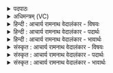 <details><summary>पदपाठः</summary>

य꣢त्। चि꣣त्। हि꣢। श꣡श्व꣢꣯ता। त꣡ना꣢꣯। दे꣣वं꣡दे꣢वम्। दे꣣व꣢म्। दे꣣वम्। य꣡जा꣢꣯महे। त्वे꣡इति꣢। इत्। हू꣣यते। हविः꣢। १६१८।
</details>

<details><summary>अधिमन्त्रम् (VC)</summary>

- अग्निः
- शुनःशेप  आजीगर्तिः
- गायत्री
- षड्जः
</details>

<details><summary>हिन्दी : आचार्य रामनाथ वेदालंकार - विषयः</summary>

अगले मन्त्र में परमात्मा को समर्पण किया गया है।
</details>

<details><summary>हिन्दी : आचार्य रामनाथ वेदालंकार - पदार्थः</summary>

पदार्थान्वयभाषाः -  (यत् चित् हि)यद्यपि(शश्वता)प्रचुर(तना)धन से,हम(देवं देवम्)प्रत्येक विद्वान् का(यजामहे)सत्कार करते हैं,तो भी हे अग्ने!हे जगन्नायक परमात्मन्!वस्तुतः(हविः)समर्पणीय आत्मा,मन,बुद्धि आदि तथा सब कर्म(त्वे इत्)आपमें ही(हूयते)हमारे द्वारा समर्पित हैं ॥२॥
</details>

<details><summary>हिन्दी : आचार्य रामनाथ वेदालंकार - भावार्थः</summary>

भावार्थभाषाः -  यथोचित सत्कार माता,पिता,अतिथि,राजा,आचार्य,उपदेशक,वानप्रस्थी,संन्यासी आदि सभी का करना चाहिए,किन्तु जगत् के उत्पत्तिकर्ता,धारणकर्ता,संहारकर्ता आदि रूप में एक परमेश्वर की ही पूजा करनी योग्य है ॥२॥
</details>

<details><summary>संस्कृत : आचार्य रामनाथ वेदालंकार - विषयः</summary>

अथ परमात्मनि समर्पणं कुरुते।
</details>

<details><summary>संस्कृत : आचार्य रामनाथ वेदालंकार - पदार्थः</summary>

पदार्थान्वयभाषाः -  (यत् चित् हि)यद्यपि(शश्वता)प्रचुरेण(तना)धनेन।[तना इति धननामसु पठितम्। निघं० २।१०। तनेन इति प्राप्ते‘सुपां सुलुक्०’अ० ७।१।३९ इति विभक्तेराकारादेशः।]वयम्, (देवं देवम्)विद्वांसम् विद्वांसम्(यजामहे)सत्कुर्मः,तथापि हे अग्ने जगन्नायक परमात्मन्!वस्तुतः(हविः)होतव्यं समर्पणीयं वस्तु आत्ममनोबुद्ध्यादिकम् सर्वं कर्म च(त्वे इत्)त्वयि एव(हूयते)अस्माभिः समर्प्यते ॥२॥२
</details>

<details><summary>संस्कृत : आचार्य रामनाथ वेदालंकार - भावार्थः</summary>

भावार्थभाषाः -  यथोचितः सत्कारो मातापित्रतिथिनृपत्याचार्योपदेशकवानप्रस्थ-परिव्राजकादीनां सर्वेषामेव कर्तव्यः,किन्तु जगदुत्पादकधारकसंहारकादिरूपेणैकः परमेश्वर एव पूजनीयः ॥२॥
</details>